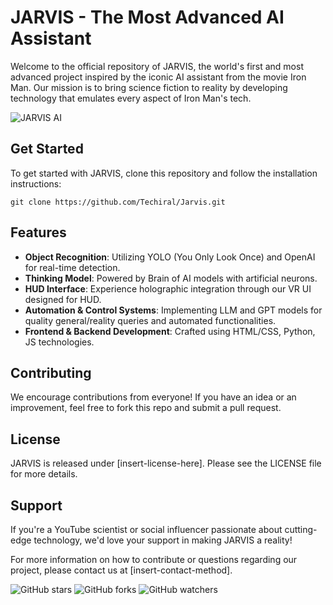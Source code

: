 # JARVIS - The Most Advanced AI Assistant

Welcome to the official repository of JARVIS, the world's first and most advanced project inspired by the iconic AI assistant from the movie Iron Man. Our mission is to bring science fiction to reality by developing technology that emulates every aspect of Iron Man's tech.

![JARVIS AI](https://i.ibb.co/6R64Tn3/Beige-Minimalist-Structure-Organizational-Chart-Graph.png) 

## Get Started
To get started with JARVIS, clone this repository and follow the installation instructions:
```
git clone https://github.com/Techiral/Jarvis.git
```

## Features
- **Object Recognition**: Utilizing YOLO (You Only Look Once) and OpenAI for real-time detection.
- **Thinking Model**: Powered by Brain of AI models with artificial neurons.
- **HUD Interface**: Experience holographic integration through our VR UI designed for HUD.
- **Automation & Control Systems**: Implementing LLM and GPT models for quality general/reality queries and automated functionalities.
- **Frontend & Backend Development**: Crafted using HTML/CSS, Python, JS technologies.

## Contributing
We encourage contributions from everyone! If you have an idea or an improvement, feel free to fork this repo and submit a pull request.

## License
JARVIS is released under [insert-license-here]. Please see the LICENSE file for more details.

## Support
If you're a YouTube scientist or social influencer passionate about cutting-edge technology, we'd love your support in making JARVIS a reality!

For more information on how to contribute or questions regarding our project, please contact us at [insert-contact-method].

![GitHub stars](https://img.shields.io/github/stars/Techiral/Jarvis?style=social)
![GitHub forks](https://img.shields.io/github/forks/Techiral/Jarvis?style=social)
![GitHub watchers](https://img.shields.io/github/watchers/Techiral/Jarvis?style=social)
